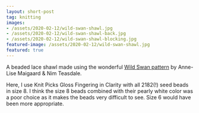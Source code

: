 ```yaml
---
layout: short-post
tag: knitting
images:
- /assets/2020-02-12/wild-swan-shawl.jpg
- /assets/2020-02-12/wild-swan-shawl-back.jpg
- /assets/2020-02-12/wild-swan-shawl-blocking.jpg
featured-image: /assets/2020-02-12/wild-swan-shawl.jpg
featured: true
---
```

A beaded lace shawl<!--more--> made using the wonderful [Wild Swan pattern](https://www.ravelry.com/patterns/library/wild-swan) by Anne-Lise Maigaard & Nim Teasdale.

Here, I use Knit Picks Gloss Fingering in Clarity with all 2182(!) seed beads in size 8. I think the size 8 beads combined with their pearly white color was a poor choice as it makes the beads very difficult to see. Size 6 would have been more appropriate.